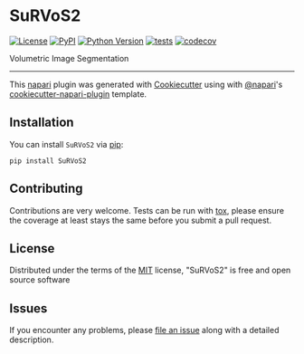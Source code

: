 # SuRVoS2

[![License](https://img.shields.io/pypi/l/SuRVoS2.svg?color=green)](https://github.com/penningav/SuRVoS2/raw/master/LICENSE)
[![PyPI](https://img.shields.io/pypi/v/SuRVoS2.svg?color=green)](https://pypi.org/project/SuRVoS2)
[![Python Version](https://img.shields.io/pypi/pyversions/SuRVoS2.svg?color=green)](https://python.org)
[![tests](https://github.com/penningav/SuRVoS2/workflows/tests/badge.svg)](https://github.com/penningav/SuRVoS2/actions)
[![codecov](https://codecov.io/gh/penningav/SuRVoS2/branch/master/graph/badge.svg)](https://codecov.io/gh/penningav/SuRVoS2)

Volumetric Image Segmentation

----------------------------------

This [napari] plugin was generated with [Cookiecutter] using with [@napari]'s [cookiecutter-napari-plugin] template.

<!--
Don't miss the full getting started guide to set up your new package:
https://github.com/napari/cookiecutter-napari-plugin#getting-started

and review the napari docs for plugin developers:
https://napari.org/docs/plugins/index.html
-->

## Installation

You can install `SuRVoS2` via [pip]:

    pip install SuRVoS2

## Contributing

Contributions are very welcome. Tests can be run with [tox], please ensure
the coverage at least stays the same before you submit a pull request.

## License

Distributed under the terms of the [MIT] license,
"SuRVoS2" is free and open source software

## Issues

If you encounter any problems, please [file an issue] along with a detailed description.

[napari]: https://github.com/napari/napari
[Cookiecutter]: https://github.com/audreyr/cookiecutter
[@napari]: https://github.com/napari
[MIT]: http://opensource.org/licenses/MIT
[BSD-3]: http://opensource.org/licenses/BSD-3-Clause
[GNU GPL v3.0]: http://www.gnu.org/licenses/gpl-3.0.txt
[GNU LGPL v3.0]: http://www.gnu.org/licenses/lgpl-3.0.txt
[Apache Software License 2.0]: http://www.apache.org/licenses/LICENSE-2.0
[Mozilla Public License 2.0]: https://www.mozilla.org/media/MPL/2.0/index.txt
[cookiecutter-napari-plugin]: https://github.com/napari/cookiecutter-napari-plugin
[file an issue]: https://github.com/penningav/SuRVoS2/issues
[napari]: https://github.com/napari/napari
[tox]: https://tox.readthedocs.io/en/latest/
[pip]: https://pypi.org/project/pip/
[PyPI]: https://pypi.org/

